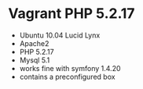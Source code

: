# Vagrant PHP 5.2.17

- Ubuntu 10.04 Lucid Lynx
- Apache2
- PHP 5.2.17
- Mysql 5.1
- works fine with symfony 1.4.20
- contains a preconfigured box
